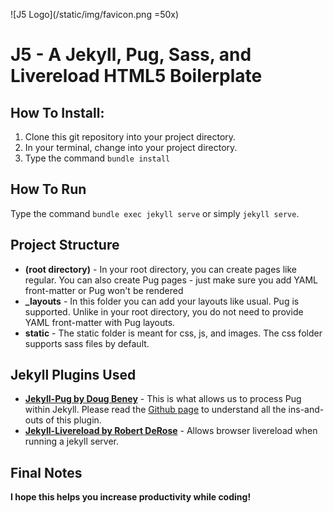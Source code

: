 ![J5 Logo](/static/img/favicon.png =50x)

# J5 -  A Jekyll, Pug, Sass, and Livereload HTML5 Boilerplate

## How To Install:

1. Clone this git repository into your project directory.
2. In your terminal, change into your project directory.
3. Type the command `bundle install`

## How To Run

Type the command `bundle exec jekyll serve` or simply `jekyll serve`.


## Project Structure

- **(root directory)** - In your root directory, you can create pages like regular. You can also create Pug pages - just make sure you add YAML front-matter or Pug won't be rendered
- **_layouts** - In this folder you can add your layouts like usual. Pug is supported. Unlike in your root directory, you do not need to provide YAML front-matter with Pug layouts.
- **static** - The static folder is meant for css, js, and images. The css folder supports sass files by default.

## Jekyll Plugins Used

- [**Jekyll-Pug by Doug Beney**](https://github.com/DougBeney/jekyll-pug) - This is what allows us to process Pug within Jekyll. Please read the [Github page](https://github.com/DougBeney/jekyll-pug) to understand all the ins-and-outs of this plugin.
- [**Jekyll-Livereload by Robert DeRose**](https://github.com/RobertDeRose/jekyll-livereload) - Allows browser livereload when running a jekyll server.

## Final Notes

**I hope this helps you increase productivity while coding!**
